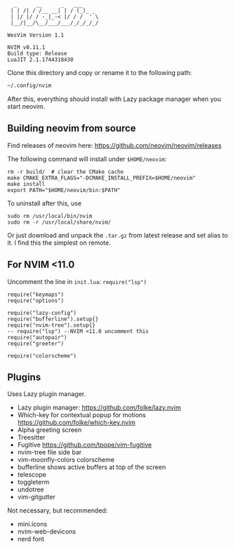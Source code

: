 ```
  _      __      _   ___       
 | | /| / /__ __| | / (_)_ _   
 | |/ |/ / -_|_-< |/ / /  ' \  
 |__/|__/\__/___/___/_/_/_/_/  

WesVim Version 1.1

NVIM v0.11.1
Build type: Release
LuaJIT 2.1.1744318430
```

Clone this directory and copy or rename it to the following path: 

```bash
~/.config/nvim
```

After this, everything should install with Lazy package manager when you start neovim.

## Building neovim from source

Find releases of neovim here: 
https://github.com/neovim/neovim/releases

The following command will install under `$HOME/neovim`:

```
rm -r build/  # clear the CMake cache
make CMAKE_EXTRA_FLAGS="-DCMAKE_INSTALL_PREFIX=$HOME/neovim"
make install
export PATH="$HOME/neovim/bin:$PATH"
```

To uninstall after this, use 

```
sudo rm /usr/local/bin/nvim
sudo rm -r /usr/local/share/nvim/
```

Or just download and unpack the `.tar.gz` from latest release and set alias to
it. I find this the simplest on remote.

## For NVIM <11.0 

Uncomment the line in `init.lua`: `require("lsp")` 

```
require("keymaps")
require("options")

require("lazy-config")
require("bufferline").setup{}
require("nvim-tree").setup{}
-- require("lsp") --NVIM <11.0 uncomment this
require("autopair")
require("greeter")

require("colorscheme")
```

## Plugins

Uses Lazy plugin manager.

- Lazy plugin manager: https://github.com/folke/lazy.nvim
- Which-key for contextual popup for motions https://github.com/folke/which-key.nvim
- Alpha greeting screen 
- Treesitter 
- Fugitive https://github.com/tpope/vim-fugitive
- nvim-tree file side bar
- vim-moonfly-colors colorscheme
- bufferline shows active buffers at top of the screen
- telescope
- toggleterm
- undotree
- vim-gitgutter

Not necessary, but recommended:
- mini.icons
- nvim-web-devicons
- nerd font

